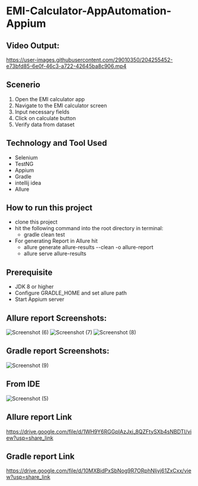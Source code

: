# EMI-Calculator-AppAutomation-Appium

## Video Output:
https://user-images.githubusercontent.com/29010350/204255452-e73bfd85-6e0f-46c3-a722-42645ba8c906.mp4

## Scenerio
1. Open the EMI calculator app 
2. Navigate to the EMI calculator screen
3. Input necessary fields
4. Click on calculate button 
5. Verify data from dataset
   

## Technology and Tool Used
- Selenium
- TestNG
- Appium
- Gradle
- intellij idea 
- Allure


## How to run this project
- clone this project
- hit the following command into the root directory in terminal:
  - gradle clean test
- For generating Report in Allure hit
  - allure generate allure-results --clean -o allure-report
  - allure serve allure-results        
 

## Prerequisite
- JDK 8 or higher
- Configure GRADLE_HOME and set allure path
- Start Appium server

## Allure report Screenshots:
![Screenshot (6)](https://user-images.githubusercontent.com/29010350/204259265-029cc2ea-8393-430f-b828-4e82ee4ee9c8.png)
![Screenshot (7)](https://user-images.githubusercontent.com/29010350/204259272-1142312e-671f-4a56-94de-daf750aabb6a.png)
![Screenshot (8)](https://user-images.githubusercontent.com/29010350/204257592-d1c8ecba-55ce-433a-ad4b-da91ac914dd8.png)

## Gradle report Screenshots:
![Screenshot (9)](https://user-images.githubusercontent.com/29010350/204257495-b4f9c5e7-1de7-494d-8e78-dea344979b37.png)
## From IDE 
![Screenshot (5)](https://user-images.githubusercontent.com/29010350/204259483-f8320efb-5b8f-4f22-b602-f6dee8a2556a.png)

## Allure report Link
https://drive.google.com/file/d/1WH9Y6RGGpIAzJxj_8QZFtySXb4sNBDTI/view?usp=share_link

## Gradle report Link
https://drive.google.com/file/d/10MXBidPxSbNog9R7ORphNljyj61ZxCxx/view?usp=share_link

